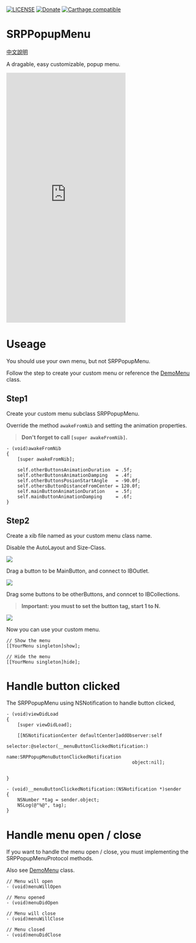 [![LICENSE](https://img.shields.io/badge/License-MIT-green.svg?style=flat-square)](LICENSE)
[![Donate](https://img.shields.io/badge/PayPal-Donate-yellow.svg?style=flat-square)](https://www.paypal.com/cgi-bin/webscr?cmd=_s-xclick&hosted_button_id=LC58N7VZUST5N)
[![Carthage compatible](https://img.shields.io/badge/Carthage-compatible-4BC51D.svg?style=flat)](https://github.com/Carthage/Carthage)


# SRPPopupMenu

[中文說明](README/README_TW.md)

A dragable, easy customizable, popup menu.

<iframe src="https://appetize.io/embed/u3ppurce2xgyup7r58q9hpxjp0?device=iphone6&scale=75&autoplay=false&orientation=portrait&deviceColor=black" width="312px" height="653px" frameborder="0" scrolling="no">
</iframe>


# Useage
You should use your own menu, but not SRPPopupMenu.

Follow the step to create your custom menu or reference the [DemoMenu][3] class.


## Step1
Create your custom menu subclass SRPPopupMenu.

Override the method `awakeFromNib` and setting the animation properties.

> **Don't forget to call `[super awakeFromNib]`.**

```ObjC
- (void)awakeFromNib
{
    [super awakeFromNib];
    
    self.otherButtonsAnimationDuration  = .5f;
    self.otherButtonsAnimationDamping   = .4f;
    self.otherButtonsPosionStartAngle   = -90.0f;
    self.othersButtonDistanceFromCenter = 120.0f;
    self.mainButtonAnimationDuration    = .5f;
    self.mainButtonAnimationDamping     = .6f;
}
```


## Step2
Create a xib file named as your custom menu class name.

Disable the AutoLayout and Size-Class.

![](README/1.png)


Drag a button to be MainButton, and connect to IBOutlet.

![](README/2.png)


Drag some buttons to be otherButtons, and conncet to IBCollections.

> **Important: you must to set the button tag, start 1 to N.**

![](README/3.png)


Now you can use your custom menu.

```Objc
// Show the menu
[[YourMenu singleton]show];

// Hide the menu
[[YourMenu singleton]hide];
```


# Handle button clicked
The SRPPopupMenu using NSNotification to handle button clicked,

```ObjC
- (void)viewDidLoad
{
    [super viewDidLoad];

    [[NSNotificationCenter defaultCenter]addObserver:self
                                            selector:@selector(__menuButtonClickedNotification:)
                                                name:SRPPopupMenuButtonClickedNotification
                                              object:nil];
    
    
}

- (void)__menuButtonClickedNotification:(NSNotification *)sender
{
    NSNumber *tag = sender.object;
    NSLog(@"%@", tag);
}
```


# Handle menu open / close
If you want to handle the menu open / close, you must implementing the SRPPopupMenuProtocol methods.

Also see [DemoMenu][3] class.

```ObjC
// Menu will open
- (void)menuWillOpen

// Menu opened
- (void)menuDidOpen

// Menu will close
- (void)menuWillClose

// Menu closed
- (void)menuDidClose
```






[3]: Demo/DemoMenu.m "DemoMenu"